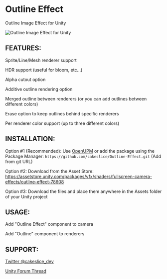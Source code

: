 Outline Effect
======================
Outline Image Effect for Unity

![](http://i.imgur.com/CuUDPyk.jpg "Outline Image Effect for Unity")

FEATURES:
------------
Sprite/Line/Mesh renderer support

HDR support (useful for bloom, etc...)

Alpha cutout option

Additive outline rendering option

Merged outline between renderers (or you can add outlines between different colors)

Erase option to keep outlines behind specific renderers

Per renderer color support (up to three different colors)

INSTALLATION:
------------
Option #1 (Recommended): Use [OpenUPM](https://openupm.com/packages/com.cakeslice.outline-effect/) or add the package using the Package Manager: `https://github.com/cakeslice/Outline-Effect.git` (Add from git URL)

Option #2: Download from the Asset Store: https://assetstore.unity.com/packages/vfx/shaders/fullscreen-camera-effects/outline-effect-78608

Option #3: Download the files and place them anywhere in the Assets folder of your Unity project

USAGE:
------------
Add "Outline Effect" component to camera

Add "Outline" component to renderers

SUPPORT:
------------
[Twitter @cakeslice_dev](https://twitter.com/cakeslice_dev)

[Unity Forum Thread](https://forum.unity3d.com/threads/free-open-source-outline-image-effect.314362)
